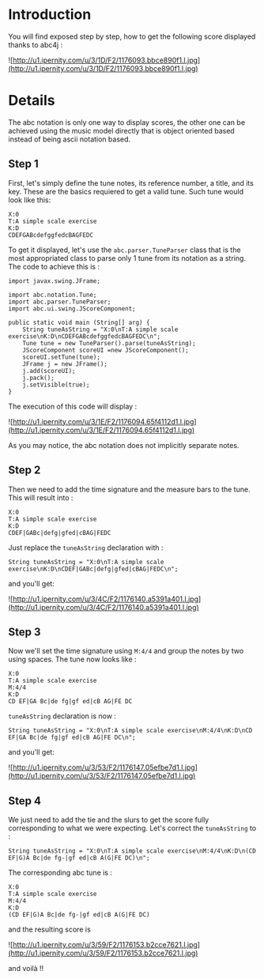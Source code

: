 # Introduction #
You will find exposed step by step, how to get the following score displayed thanks to abc4j :

![http://u1.ipernity.com/u/3/1D/F2/1176093.bbce890f1.l.jpg](http://u1.ipernity.com/u/3/1D/F2/1176093.bbce890f1.l.jpg)
# Details #
The abc notation is only one way to display scores, the other one can be achieved using the music model directly that is object oriented based instead of being ascii notation based.

## Step 1 ##
First, let's simply define the tune notes, its reference number, a title, and its key. These are the basics requiered to get a valid tune. Such tune would look like this:
```
X:0
T:A simple scale exercise
K:D
CDEFGABcdefggfedcBAGFEDC
```
To get it displayed, let's use the `abc.parser.TuneParser` class that is the most appropriated class to parse only 1 tune from its notation as a string.
The code to achieve this is :
```
import javax.swing.JFrame;

import abc.notation.Tune;
import abc.parser.TuneParser;
import abc.ui.swing.JScoreComponent;

public static void main (String[] arg) {
	String tuneAsString = "X:0\nT:A simple scale exercise\nK:D\nCDEFGABcdefggfedcBAGFEDC\n";
	Tune tune = new TuneParser().parse(tuneAsString);
	JScoreComponent scoreUI =new JScoreComponent();
	scoreUI.setTune(tune);
	JFrame j = new JFrame();
	j.add(scoreUI);
	j.pack();
	j.setVisible(true);
}
```

The execution of this code will display :

![http://u1.ipernity.com/u/3/1E/F2/1176094.65f4112d1.l.jpg](http://u1.ipernity.com/u/3/1E/F2/1176094.65f4112d1.l.jpg)

As you may notice, the abc notation does not implicitly separate notes.

## Step 2 ##
Then we need to add the time signature and the measure bars to the tune. This will result into :
```
X:0
T:A simple scale exercise
K:D
CDEF|GABc|defg|gfed|cBAG|FEDC
```
Just replace the `tuneAsString` declaration with :
```
String tuneAsString = "X:0\nT:A simple scale exercise\nK:D\nCDEF|GABc|defg|gfed|cBAG|FEDC\n";
```
and you'll get:

![http://u1.ipernity.com/u/3/4C/F2/1176140.a5391a401.l.jpg](http://u1.ipernity.com/u/3/4C/F2/1176140.a5391a401.l.jpg)

## Step 3 ##
Now we'll set the time signature using `M:4/4` and group the notes by two using spaces. The tune now looks like :
```
X:0
T:A simple scale exercise
M:4/4
K:D
CD EF|GA Bc|de fg|gf ed|cB AG|FE DC
```
`tuneAsString` declaration is now :
```
String tuneAsString = "X:0\nT:A simple scale exercise\nM:4/4\nK:D\nCD EF|GA Bc|de fg|gf ed|cB AG|FE DC\n";
```
and you'll get:

![http://u1.ipernity.com/u/3/53/F2/1176147.05efbe7d1.l.jpg](http://u1.ipernity.com/u/3/53/F2/1176147.05efbe7d1.l.jpg)

## Step 4 ##
We just need to add the tie and the slurs to get the score fully corresponding to what we were expecting.
Let's correct the `tuneAsString` to :
```
String tuneAsString = "X:0\nT:A simple scale exercise\nM:4/4\nK:D\n(CD EF|G)A Bc|de fg-|gf ed|cB A(G|FE DC)\n";
```

The corresponding abc tune is :
```
X:0
T:A simple scale exercise
M:4/4
K:D
(CD EF|G)A Bc|de fg-|gf ed|cB A(G|FE DC)
```
and the resulting score is

![http://u1.ipernity.com/u/3/59/F2/1176153.b2cce7621.l.jpg](http://u1.ipernity.com/u/3/59/F2/1176153.b2cce7621.l.jpg)

and voilà !!